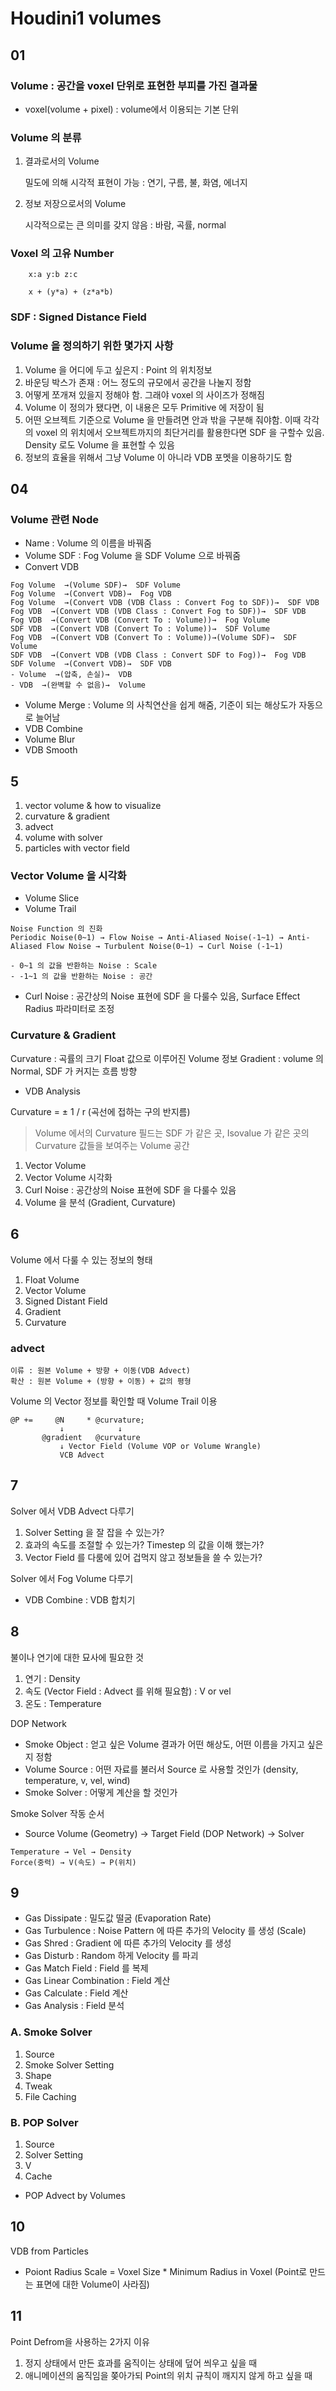 # Houdini1 volumes

## 01

### Volume : 공간을 voxel 단위로 표현한 부피를 가진 결과물

- voxel(volume + pixel) : volume에서 이용되는 기본 단위

### Volume 의 분류

1. 결과로서의 Volume

    밀도에 의해 시각적 표현이 가능 : 연기, 구름, 불, 화염, 에너지

1. 정보 저장으로서의 Volume

    시각적으로는 큰 의미를 갖지 않음 : 바람, 곡률, normal

### Voxel 의 고유 Number

```text
    x:a y:b z:c

    x + (y*a) + (z*a*b)
```

### SDF : Signed Distance Field

### Volume 을 정의하기 위한 몇가지 사항

1. Volume 을 어디에 두고 싶은지 : Point 의 위치정보
1. 바운딩 박스가 존재 : 어느 정도의 규모에서 공간을 나눌지 정함
1. 어떻게 쪼개져 있을지 정해야 함. 그래야 voxel 의 사이즈가 정해짐
1. Volume 이 정의가 됐다면, 이 내용은 모두 Primitive 에 저장이 됨
1. 어떤 오브젝트 기준으로 Volume 을 만들려면 안과 밖을 구분해 줘야함. 이때 각각의 voxel 의 위치에서 오브젝트까지의 최단거리를 활용한다면 SDF 을 구할수 있음. Density 로도 Volume 을 표현할 수 있음
1. 정보의 효율을 위해서 그냥 Volume 이 아니라 VDB 포멧을 이용하기도 함

## 04

### Volume 관련 Node

- Name : Volume 의 이름을 바꿔줌
- Volume SDF : Fog Volume 을 SDF Volume 으로 바꿔줌
- Convert VDB

```text
Fog Volume  →(Volume SDF)→  SDF Volume
Fog Volume  →(Convert VDB)→  Fog VDB
Fog Volume  →(Convert VDB (VDB Class : Convert Fog to SDF))→  SDF VDB
Fog VDB  →(Convert VDB (VDB Class : Convert Fog to SDF))→  SDF VDB
Fog VDB  →(Convert VDB (Convert To : Volume))→  Fog Volume
SDF VDB  →(Convert VDB (Convert To : Volume))→  SDF Volume
Fog VDB  →(Convert VDB (Convert To : Volume))→(Volume SDF)→  SDF Volume
SDF VDB  →(Convert VDB (VDB Class : Convert SDF to Fog))→  Fog VDB
SDF Volume  →(Convert VDB)→  SDF VDB
- Volume  →(압축, 손실)→  VDB
- VDB  →(완벽할 수 없음)→  Volume
```

- Volume Merge : Volume 의 사칙연산을 쉽게 해줌, 기준이 되는 해상도가 자동으로 늘어남
- VDB  Combine
- Volume Blur
- VDB Smooth

## 5

1. vector volume & how to visualize
1. curvature & gradient
1. advect
1. volume with solver
1. particles with vector field

### Vector Volume 을 시각화

- Volume Slice
- Volume Trail

```text
Noise Function 의 진화
Periodic Noise(0~1) → Flow Noise → Anti-Aliased Noise(-1~1) → Anti-Aliased Flow Noise → Turbulent Noise(0~1) → Curl Noise (-1~1)

- 0~1 의 값을 반환하는 Noise : Scale
- -1~1 의 값을 반환하는 Noise : 공간
```

- Curl Noise : 공간상의 Noise 표현에 SDF 을 다룰수 있음, Surface Effect Radius 파라미터로 조정

### Curvature & Gradient

Curvature : 곡률의 크기 Float 값으로 이루어진 Volume 정보
Gradient : volume 의 Normal, SDF 가 커지는 흐름 방향

- VDB Analysis

Curvature  =  ± 1 / r (곡선에 접하는 구의 반지름)

>Volume 에서의 Curvature 필드는 SDF 가 같은 곳, Isovalue 가 같은 곳의 Curvature 값들을 보여주는 Volume 공간

1. Vector Volume
1. Vector Volume 시각화
1. Curl Noise : 공간상의 Noise 표현에 SDF 을 다룰수 있음
1. Volume 을 분석 (Gradient, Curvature)

## 6

Volume 에서 다룰 수 있는 정보의 형태

1. Float Volume
1. Vector Volume
1. Signed Distant Field
1. Gradient
1. Curvature

### advect

```text
이류 : 원본 Volume + 방향 + 이동(VDB Advect)
확산 : 원본 Volume + (방향 + 이동) + 값의 평형
```

Volume 의 Vector 정보를 확인할 때 Volume Trail 이용

```text
@P +=     @N     * @curvature;
           ↓            ↓
       @gradient   @curvature
           ↓ Vector Field (Volume VOP or Volume Wrangle)   
           VCB Advect
```

## 7

Solver 에서 VDB Advect 다루기

1. Solver Setting 을 잘 잡을 수 있는가?
1. 효과의 속도를 조절할 수 있는가? Timestep 의 값을 이해 했는가?
1. Vector Field 를 다룸에 있어 겁먹지 않고 정보들을 쓸 수 있는가?

Solver 에서 Fog Volume 다루기

- VDB Combine : VDB 합치기

## 8

불이나 연기에 대한 묘사에 필요한 것

1. 연기 : Density
1. 속도 (Vector Field : Advect 를 위해 필요함) : V or vel
1. 온도 : Temperature

DOP Network

- Smoke Object : 얻고 싶은 Volume 결과가 어떤 해상도, 어떤 이름을 가지고 싶은지 정함
- Volume Source : 어떤 자료를 불러서 Source 로 사용할 것인가 (density, temperature, v, vel, wind)
- Smoke Solver : 어떻게 계산을 할 것인가

Smoke Solver 작동 순서

- Source Volume (Geometry) → Target Field (DOP Network) → Solver

```text
Temperature → Vel → Density
Force(중력) → V(속도) → P(위치)
```

## 9

- Gas Dissipate : 밀도값 떨굼 (Evaporation Rate)
- Gas Turbulence : Noise Pattern 에 따른 추가의 Velocity 를 생성 (Scale)
- Gas Shred : Gradient 에 따른 추가의 Velocity 를 생성
- Gas Disturb : Random 하게 Velocity 를 파괴
- Gas Match Field : Field 를 복제
- Gas Linear Combination : Field 계산
- Gas Calculate : Field 계산
- Gas Analysis : Field 분석

### A. Smoke Solver

1. Source
1. Smoke Solver Setting
1. Shape
1. Tweak
1. File Caching

### B. POP Solver

1. Source
1. Solver Setting
1. V
1. Cache

- POP Advect by Volumes

## 10

VDB from Particles

- Poiont Radius Scale = Voxel Size * Minimum Radius in Voxel (Point로 만드는 표면에 대한 Volume이 사라짐)

## 11

Point Defrom을 사용하는 2가지 이유

 1. 정지 상태에서 만든 효과를 움직이는 상태에 덮어 씌우고 싶을 때
 1. 애니메이션의 움직임을 쫒아가되 Point의 위치 규칙이 깨지지 않게 하고 싶을 때
